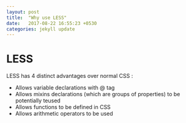 ```yaml
---
layout: post
title:  "Why use LESS"
date:   2017-08-22 16:55:23 +0530
categories: jekyll update
---
```






# LESS 

LESS has 4 distinct advantages over normal CSS :
* Allows variable declarations with @ tag
* Allows mixins declarations (which are groups of properties) to be potentially teused
* Allows functions to be defined in CSS
* Allows arithmetic operators to be used


